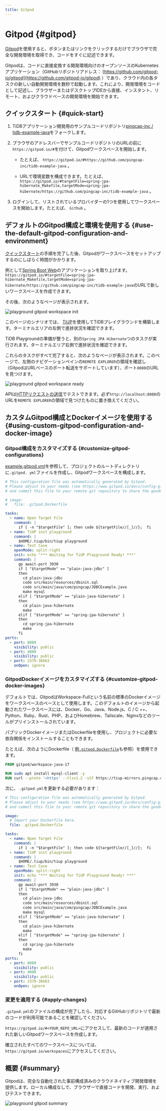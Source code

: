 ```yaml
---
title: Gitpod
---
```


<!-- markdownlint-disable MD029 -->

# Gitpod {#gitpod}

[Gitpod](https://www.gitpod.io/)を使用すると、ボタンまたはリンクをクリックするだけでブラウザで完全な開発環境を取得でき、コードをすぐに記述できます。

Gitpodは、コードに直接変換する開発環境向けのオープンソースのKubernetesアプリケーション（GitHubリポジトリアドレス： [https://github.com/gitpod-io/gitpod](https://github.com/gitpod-io/gitpod) ）であり、クラウド内の各タスクの新しい自動開発環境を数秒で起動します。これにより、開発環境をコードとして記述し、ブラウザーまたはデスクトップIDEから直接、インスタント、リモート、およびクラウドベースの開発環境を開始できます。

## クイックスタート {#quick-start}

1.  TiDBアプリケーション開発用のサンプルコードリポジトリ[pingcap-inc / tidb-example-java](https://github.com/pingcap-inc/tidb-example-java)をフォークします。

2.  ブラウザのアドレスバーでサンプルコードリポジトリのURLの前に`https://gitpod.io/#`を付けて、Gitpodワークスペースを開始します。

    -   たとえば、 `https://gitpod.io/#https://github.com/pingcap-inc/tidb-example-java` 。

    -   URLで環境変数を構成できます。たとえば、 `https://gitpod.io/#targetFile=spring-jpa-hibernate_Makefile,targetMode=spring-jpa-hibernate/https://github.com/pingcap-inc/tidb-example-java` 。

3.  ログインして、リストされているプロバイダーの1つを使用してワークスペースを開始します。たとえば、 `Github` 。

## デフォルトのGitpod構成と環境を使用する {#use-the-default-gitpod-configuration-and-environment}

[クイックスタート](#quick-start)の手順を完了した後、Gitpodがワークスペースをセットアップするのにしばらく時間がかかります。

例として[Spring Boot Web](/develop/dev-guide-sample-application-spring-boot.md)のアプリケーションを取り上げます。 `https://gitpod.io/#targetFile=spring-jpa-hibernate_Makefile,targetMode=spring-jpa-hibernate/https://github.com/pingcap-inc/tidb-example-java`のURLで新しいワークスペースを作成できます。

その後、次のようなページが表示されます。

![playground gitpod workspace init](/media/develop/playground-gitpod-workspace-init.png)

このページのシナリオでは、 [TiUP](https://docs.pingcap.com/zh/tidb/stable/tiup-overview)を使用してTiDBプレイグラウンドを構築します。ターミナルエリアの左側で進捗状況を確認できます。

TiDB Playgroundの準備が整うと、別の`Spring JPA Hibernate`つのタスクが実行されます。ターミナルエリア右側で進捗状況を確認できます。

これらのタスクがすべて完了すると、次のようなページが表示されます。このページで、左側のナビゲーションペインの`REMOTE EXPLORER`の領域を確認し（GitpodはURLベースのポート転送をサポートしています）、ポート`8080`のURLを見つけます。

![playground gitpod workspace ready](/media/develop/playground-gitpod-workspace-ready.png)

APIは[HTTPリクエストの送信](/develop/dev-guide-sample-application-spring-boot.md#step-6-http-requests)でテストできます。必ず`http://localhost:8080`のURLを`REMOTE EXPLORER`の領域で見つけたものに置き換えてください。

## カスタムGitpod構成とDockerイメージを使用する {#using-custom-gitpod-configuration-and-docker-image}

### Gitpod構成をカスタマイズする {#customize-gitpod-configurations}

[example.gitpod.yml](https://github.com/pingcap-inc/tidb-example-java/blob/main/.gitpod.yml)を参照して、プロジェクトのルートディレクトリに`.gitpod. yml`ファイルを作成し、Gitpodワークスペースを構成します。

```yml
# This configuration file was automatically generated by Gitpod.
# Please adjust to your needs (see https://www.gitpod.io/docs/config-gitpod-file)
# and commit this file to your remote git repository to share the goodness with others.

# image:
#   file: .gitpod.Dockerfile

tasks:
  - name: Open Target File
    command: |
      if [ -n "$targetFile" ]; then code ${targetFile//[_]//};  fi
  - name: TiUP init playground
    command: |
      $HOME/.tiup/bin/tiup playground
  - name: Test Case
    openMode: split-right
    init: echo "*** Waiting for TiUP Playground Ready! ***"
    command: |
      gp await-port 3930
      if [ "$targetMode" == "plain-java-jdbc" ]
      then
        cd plain-java-jdbc
        code src/main/resources/dbinit.sql
        code src/main/java/com/pingcap/JDBCExample.java
        make mysql
      elif [ "$targetMode" == "plain-java-hibernate" ]
      then
        cd plain-java-hibernate
        make
      elif [ "$targetMode" == "spring-jpa-hibernate" ]
      then
        cd spring-jpa-hibernate
        make
      fi
ports:
  - port: 8080
    visibility: public
  - port: 4000
    visibility: public
  - port: 2379-36663
    onOpen: ignore
```

### GitpodDockerイメージをカスタマイズする {#customize-gitpod-docker-images}

デフォルトでは、GitpodはWorkspace-Fullという名前の標準のDockerイメージをワークスペースのベースとして使用します。このデフォルトのイメージから起動されたワークスペースには、Docker、Go、Java、Node.js、C / C ++、Python、Ruby、Rust、PHP、およびHomebrew、Tailscale、Nginxなどのツールがプリインストールされています。

パブリックDockerイメージまたはDockerfileを使用し、プロジェクトに必要な依存関係をインストールすることもできます。

たとえば、次のようにDockerfile（ [例`.gitpod.Dockerfile`](https://github.com/pingcap-inc/tidb-example-java/blob/main/.gitpod.Dockerfile)も参照）を使用できます。

```dockerfile
FROM gitpod/workspace-java-17

RUN sudo apt install mysql-client -y
RUN curl --proto '=https' --tlsv1.2 -sSf https://tiup-mirrors.pingcap.com/install.sh | sh
```

次に、 `.gitpod.yml`を更新する必要があります：

```yml
# This configuration file was automatically generated by Gitpod.
# Please adjust to your needs (see https://www.gitpod.io/docs/config-gitpod-file)
# and commit this file to your remote git repository to share the goodness with others.

image:
  # Import your Dockerfile here.
  file: .gitpod.Dockerfile

tasks:
  - name: Open Target File
    command: |
      if [ -n "$targetFile" ]; then code ${targetFile//[_]//};  fi
  - name: TiUP init playground
    command: |
      $HOME/.tiup/bin/tiup playground
  - name: Test Case
    openMode: split-right
    init: echo "*** Waiting for TiUP Playground Ready! ***"
    command: |
      gp await-port 3930
      if [ "$targetMode" == "plain-java-jdbc" ]
      then
        cd plain-java-jdbc
        code src/main/resources/dbinit.sql
        code src/main/java/com/pingcap/JDBCExample.java
        make mysql
      elif [ "$targetMode" == "plain-java-hibernate" ]
      then
        cd plain-java-hibernate
        make
      elif [ "$targetMode" == "spring-jpa-hibernate" ]
      then
        cd spring-jpa-hibernate
        make
      fi
ports:
  - port: 8080
    visibility: public
  - port: 4000
    visibility: public
  - port: 2379-36663
    onOpen: ignore
```

### 変更を適用する {#apply-changes}

`.gitpod.yml`のファイルの構成が完了したら、対応するGitHubリポジトリで最新のコードが利用可能であることを確認してください。

`https://gitpod.io/#<YOUR_REPO_URL>`にアクセスして、最新のコードが適用された新しいGitpodワークスペースを作成します。

確立されたすべてのワークスペースについては、 `https://gitpod.io/workspaces`にアクセスしてください。

## 概要 {#summary}

Gitpodは、完全な自動化された事前構成済みのクラウドネイティブ開発環境を提供します。ローカル構成なしで、ブラウザーで直接コードを開発、実行、およびテストできます。

![playground gitpod summary](/media/develop/playground-gitpod-summary.png)
